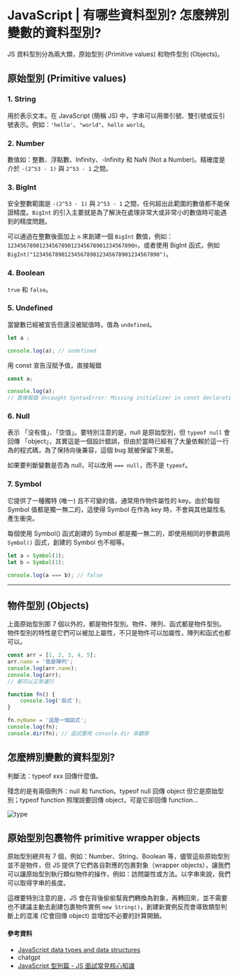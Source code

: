 # JavaScript | 有哪些資料型別? 怎麼辨別變數的資料型別?

JS 資料型別分為兩大類，原始型別 (Primitive values) 和物件型別 (Objects)。

## 原始型別 (Primitive values) 
### 1. String
用於表示文本。在 JavaScript (簡稱 JS) 中，字串可以用單引號、雙引號或反引號表示。例如：`'hello'`、`"world"`、``hello world``。

### 2. Number
數值如：整數、浮點數、Infinity、-Infinity 和 NaN (Not a Number)。精確度是介於 `-(2^53 - 1)` 與 `2^53 - 1` 之間。


### 3. BigInt
安全整數範圍是 `-(2^53 - 1)` 與 `2^53 - 1` 之間，任何超出此範圍的數值都不能保證精度。`BigInt` 的引入主要就是為了解決在處理非常大或非常小的數值時可能遇到的精度問題。

可以通過在整數後面加上 `n` 來創建一個 `BigInt` 數值，例如：`1234567890123456789012345678901234567890n`，或者使用 BigInt 函式，例如 `BigInt("1234567890123456789012345678901234567890")`。

### 4. Boolean
`true` 和 `false`。

### 5. Undefined
當變數已經被宣告但還沒被賦值時，值為 `undefined`。
```js
let a ;

console.log(a); // undefined
```

用 const 宣告沒賦予值，直接報錯
```js
const a;

console.log(a); 
// 直接報錯 Uncaught SyntaxError: Missing initializer in const declaration​
```

### 6. Null
表示 「没有值」、「空值」。要特別注意的是，null 是原始型別，但 `typeof null` 會回傳 「object」，其實這是一個設計錯誤，但由於當時已經有了大量依賴於這一行為的程式碼，為了保持向後兼容，這個 bug 就被保留下來惹。

如果要判斷變數是否為 null，可以改用 `=== null`，而不是 `typeof`。


### 7. Symbol
它提供了一種獨特 (唯一) 且不可變的值，通常用作物件屬性的 key。由於每個 Symbol 值都是獨一無二的，這使得 Symbol 在作為 key 時，不會與其他屬性名產生衝突。


每個使用 Symbol() 函式創建的 Symbol 都是獨一無二的，即使用相同的參數調用 `Symbol()` 函式，創建的 Symbol 也不相等。
```js
let a = Symbol(1);
let b = Symbol(1);

console.log(a === b); // false
```

---

## 物件型別 (Objects)
上面原始型別那 7 個以外的，都是物件型別。物件、陣列、函式都是物件型別。物件型別的特性是它們可以被加上屬性，不只是物件可以加屬性，陣列和函式也都可以。
```js
const arr = [1, 2, 3, 4, 5];
arr.name = '我是陣列';
console.log(arr.name);
console.log(arr);
// 都可以正常運行​
```
```js
function fn() {
	console.log('函式');
}

fn.myName = '這是一個函式';
console.log(fn);
console.dir(fn); // 函式要用 console.dir 來觀察​
```

## 怎麼辨別變數的資料型別?
判斷法：typeof xxx 回傳什麼值。

殘念的是有兩個例外：null 和 function。typeof null 回傳 object 但它是原始型別；typeof function 照理說要回傳 object，可是它卻回傳 function...

![type](/images/typyof-return-value.png)

## 原始型別包裹物件 primitive wrapper objects
原始型別總共有 7 個，例如：Number、String、Boolean 等，儘管這些原始型別並不是物件，但 JS 提供了它們各自對應的包裹對象（wrapper objects），讓我們可以讓原始型別執行類似物件的操作，例如：訪問屬性或方法。以字串來說，我們可以取得字串的長度。

這裡要特別注意的是，JS 會在背後偷偷幫我們轉換為對象，再轉回來，並不需要也不建議主動去創建包裹物件實例 `new String()`，創建新實例反而會導致類型判斷上的混淆 (它會回傳 object) 並增加不必要的計算開銷。

#### 參考資料
* <a href="https://developer.mozilla.org/en-US/docs/Web/JavaScript/Data_structures" target="_blank">JavaScript data types and data structures</a>
* chatgpt
* <a href="https://www.youtube.com/live/kX3madakVl0?si=4us1OI9UivKPi4v5" target="_blank">JavaScript 型別篇 - JS 面試常見核心知識</a>